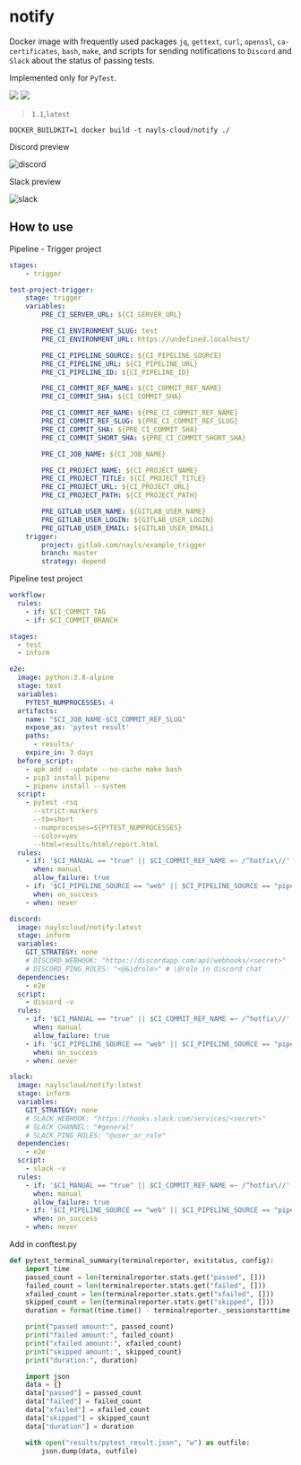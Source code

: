 # notify

Docker image with frequently used packages `jq`, `gettext`, `curl`, `openssl`, `ca-certificates`, `bash`, `make`, and scripts for sending notifications to `Discord` and `Slack` about the status of passing tests.

Implemented only for `PyTest`.

[![](https://images.microbadger.com/badges/version/naylscloud/notify:latest.svg)](https://microbadger.com/images/naylscloud/notify:latest)
[![](https://images.microbadger.com/badges/image/naylscloud/notify:latest.svg)](https://microbadger.com/images/naylscloud/notify:latest)

> `1.1`,`latest`

```
DOCKER_BUILDKIT=1 docker build -t nayls-cloud/notify ./
```

Discord preview

![discord](https://live.staticflickr.com/65535/50298275941_aae42e9dd2_o.png)

Slack preview

![slack](https://live.staticflickr.com/65535/50298276796_2ac3932636_o.png)

## How to use

Pipeline - Trigger project

```yaml
stages:
    - trigger

test-project-trigger:
    stage: trigger
    variables:
        PRE_CI_SERVER_URL: ${CI_SERVER_URL}

        PRE_CI_ENVIRONMENT_SLUG: test
        PRE_CI_ENVIRONMENT_URL: https://undefined.localhost/

        PRE_CI_PIPELINE_SOURCE: ${CI_PIPELINE_SOURCE}
        PRE_CI_PIPELINE_URL: ${CI_PIPELINE_URL}
        PRE_CI_PIPELINE_ID: ${CI_PIPELINE_ID}

        PRE_CI_COMMIT_REF_NAME: ${CI_COMMIT_REF_NAME}
        PRE_CI_COMMIT_SHA: ${CI_COMMIT_SHA}

        PRE_CI_COMMIT_REF_NAME: ${PRE_CI_COMMIT_REF_NAME}
        PRE_CI_COMMIT_REF_SLUG: ${PRE_CI_COMMIT_REF_SLUG}
        PRE_CI_COMMIT_SHA: ${PRE_CI_COMMIT_SHA}
        PRE_CI_COMMIT_SHORT_SHA: ${PRE_CI_COMMIT_SHORT_SHA}

        PRE_CI_JOB_NAME: ${CI_JOB_NAME}

        PRE_CI_PROJECT_NAME: ${CI_PROJECT_NAME}
        PRE_CI_PROJECT_TITLE: ${CI_PROJECT_TITLE}
        PRE_CI_PROJECT_URL: ${CI_PROJECT_URL}
        PRE_CI_PROJECT_PATH: ${CI_PROJECT_PATH}

        PRE_GITLAB_USER_NAME: ${GITLAB_USER_NAME}
        PRE_GITLAB_USER_LOGIN: ${GITLAB_USER_LOGIN}
        PRE_GITLAB_USER_EMAIL: ${GITLAB_USER_EMAIL}
    trigger:
        project: gitlab.com/nayls/example_trigger
        branch: master
        strategy: depend
```

Pipeline test project

```yaml
workflow:
  rules:
    - if: $CI_COMMIT_TAG
    - if: $CI_COMMIT_BRANCH

stages:
  - test
  - inform

e2e:
  image: python:3.8-alpine
  stage: test
  variables:
    PYTEST_NUMPROCESSES: 4
  artifacts:
    name: "$CI_JOB_NAME-$CI_COMMIT_REF_SLUG"
    expose_as: 'pytest result'
    paths:
      - results/
    expire_in: 3 days
  before_script:
    - apk add --update --no-cache make bash
    - pip3 install pipenv
    - pipenv install --system
  script:
    - pytest -rsq
      --strict-markers
      --tb=short
      --numprocesses=${PYTEST_NUMPROCESSES}
      --color=yes
      --html=results/html/report.html
  rules:
    - if: '$CI_MANUAL == "true" || $CI_COMMIT_REF_NAME =~ /^hotfix\//'
      when: manual
      allow_failure: true
    - if: '$CI_PIPELINE_SOURCE == "web" || $CI_PIPELINE_SOURCE == "pipeline" || $CI_PIPELINE_SOURCE == "trigger"'
      when: on_success
    - when: never

discord:
  image: naylscloud/notify:latest
  stage: inform
  variables:
    GIT_STRATEGY: none
    # DISCORD_WEBHOOK: "https://discordapp.com/api/webhooks/<secret>"
    # DISCORD_PING_ROLES: "<@&idrole>" # \@role in discord chat
  dependencies:
    - e2e
  script:
    - discord -v
  rules:
    - if: '$CI_MANUAL == "true" || $CI_COMMIT_REF_NAME =~ /^hotfix\//'
      when: manual
      allow_failure: true
    - if: '$CI_PIPELINE_SOURCE == "web" || $CI_PIPELINE_SOURCE == "pipeline" || $CI_PIPELINE_SOURCE == "trigger"'
      when: on_success
    - when: never

slack:
  image: naylscloud/notify:latest
  stage: inform
  variables:
    GIT_STRATEGY: none
    # SLACK_WEBHOOK: "https://hooks.slack.com/services/<secret>"
    # SLACK_CHANNEL: "#general"
    # SLACK_PING_ROLES: "@user_or_role"
  dependencies:
    - e2e
  script:
    - slack -v
  rules:
    - if: '$CI_MANUAL == "true" || $CI_COMMIT_REF_NAME =~ /^hotfix\//'
      when: manual
      allow_failure: true
    - if: '$CI_PIPELINE_SOURCE == "web" || $CI_PIPELINE_SOURCE == "pipeline" || $CI_PIPELINE_SOURCE == "trigger"'
      when: on_success
    - when: never
```

Add in conftest.py

```python
def pytest_terminal_summary(terminalreporter, exitstatus, config):
    import time
    passed_count = len(terminalreporter.stats.get("passed", []))
    failed_count = len(terminalreporter.stats.get("failed", []))
    xfailed_count = len(terminalreporter.stats.get("xfailed", []))
    skipped_count = len(terminalreporter.stats.get("skipped", []))
    duration = format(time.time() - terminalreporter._sessionstarttime, '.3f')

    print("passed amount:", passed_count)
    print("failed amount:", failed_count)
    print("xfailed amount:", xfailed_count)
    print("skipped amount:", skipped_count)
    print("duration:", duration)

    import json
    data = {}
    data["passed"] = passed_count
    data["failed"] = failed_count
    data["xfailed"] = xfailed_count
    data["skipped"] = skipped_count
    data["duration"] = duration

    with open("results/pytest_result.json", "w") as outfile:
        json.dump(data, outfile)
```
